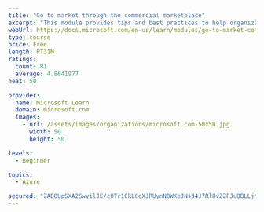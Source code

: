 ```yaml
---
title: "Go to market through the commercial marketplace"
excerpt: "This module provides tips and best practices to help organizations create their business plan for success in the commercial marketplace"
webUrl: https://docs.microsoft.com/en-us/learn/modules/go-to-market-commercial-marketplace/
type: course
price: Free
length: PT31M
ratings:
  count: 81
  average: 4.8641977
heat: 50

provider:
  name: Microsoft Learn
  domain: microsoft.com
  images:
    - url: /assets/images/organizations/microsoft.com-50x50.jpg
      width: 50
      height: 50

levels:
  - Beginner

topics:
  - Azure

secured: "ZAD8UpSXA2SwyilJE/c0Tr1CkLCoXJRUynN0WKeJNs34J7Rl8vZZFJu8BLLjYzptEV1PB5HlarZHdCMsHzNqaoXOBqc2ngGXP7f8oxty1cZSrCjHtAMzYP2wgcUXY41gqQkbzJZgti9h3/hSJklu3qnvt6QOBu7W3/Bef4DIwal6Vje8IP2PVFu4r+kTDohVSShe8F5wE/qoAGom4DVToWDDXc707wWCH0gwPZRM4HbynNtR7TfRl46rw/jpP68nzqES+XDcsFwuCdPDO6mcHbazXp1RcEtTdbjH2H1aATKYW+yBGnHMzJceb/vx9uPktnTJsiRAgOLdY/RLfqrXb7JBwqE0e7z5vnX72bkWReTwTYNfe3oH4V4CZq3XKAX6PpOmv2u5mhI1ifqhrywE1snLDaji9ZYrcmDW6r1oC/Q=;0sG/keMV4kw7tgYGDPuqoA=="
---
```


